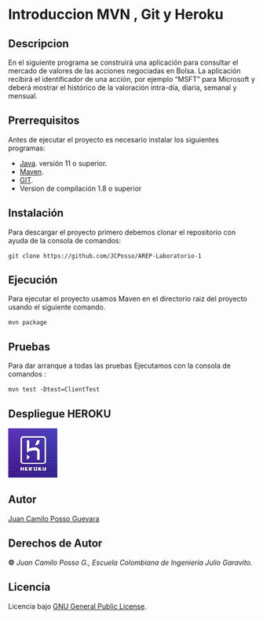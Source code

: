 # Introduccion MVN , Git y Heroku
## Descripcion
En el siguiente programa se construirá una aplicación para consultar el mercado de valores de las acciones negociadas en Bolsa.
La aplicación recibirá el identificador de una acción, por ejemplo “MSFT” para Microsoft  y deberá mostrar el histórico de la valoración intra-día, diaria, semanal y mensual.
## Prerrequisitos
Antes de ejecutar el proyecto es necesario instalar los siguientes programas:
* [Java](https://www.java.com/es/download/ie_manual.jsp). versión 11 o superior. 
* [Maven](https://maven.apache.org/). 
* [GIT](https://git-scm.com/). 
* Version de compilación 1.8 o superior
## Instalación
Para descargar el proyecto primero debemos clonar el repositorio con ayuda de la consola de comandos:
```
git clone https://github.com/JCPosso/AREP-Laboratorio-1
```

## Ejecución
Para ejecutar el proyecto usamos Maven en el directorio raiz del proyecto  usando el siguiente comando.
```
mvn package
```
## Pruebas
Para dar arranque a todas las pruebas Ejecutamos con la consola de comandos  :
```
mvn test -Dtest=ClientTest
```
## Despliegue HEROKU

[![Heroku](src/main/resources/public/heroku.jpg)](https://heroku-app-arep.herokuapp.com/)

## Autor
[Juan Camilo Posso Guevara](https://github.com/JCPosso)
## Derechos de Autor
**©** _Juan Camilo Posso G., Escuela Colombiana de Ingeniería Julio Garavito._
## Licencia
Licencia bajo  [GNU General Public License](https://github.com/JCPosso/AREP-Laboratorio-1/blob/master/LICENSE).
